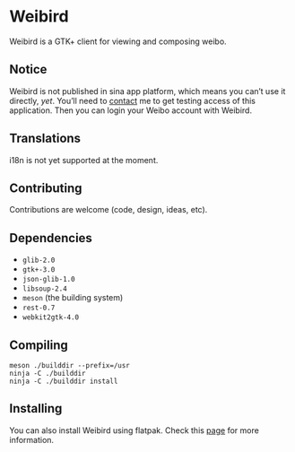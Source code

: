 # Weibird

Weibird is a GTK+ client for viewing and composing weibo.

## Notice

Weibird is not published in sina app platform, which means you can’t use it directly, *yet*. You’ll need to [contact](mailto:jonathankang@gnome.org) me to get testing access of this application. Then you can login your Weibo account with Weibird.

## Translations

i18n is not yet supported at the moment.

## Contributing

Contributions are welcome (code, design, ideas, etc).

## Dependencies

* `glib-2.0`
* `gtk+-3.0`
* `json-glib-1.0`
* `libsoup-2.4`
* `meson` (the building system)
* `rest-0.7`
* `webkit2gtk-4.0`

## Compiling

```
meson ./builddir --prefix=/usr
ninja -C ./builddir
ninja -C ./builddir install
```

## Installing

You can also install Weibird using flatpak. Check this [page](https://flathub.org/apps/details/com.jonathankang.Weibird) for more information.
